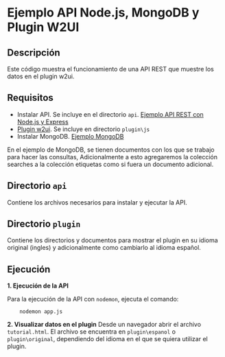 # Ejemplo API Node.js, MongoDB y Plugin W2UI

## Descripción

Este código muestra el funcionamiento de una API REST que muestre los datos en el plugin w2ui.

## Requisitos

* Instalar API. Se incluye en el directorio `api`. [Ejemplo API REST con Node.js y Express](https://github.com/brendanajeraflores/apiNodeExpress)
* [Plugin w2ui](http://w2ui.com/web/home). Se incluye en directorio `plugin\js`
* Instalar MongoDB. [Ejemplo MongoDB](https://github.com/brendanajeraflores/mongodb)

En el ejemplo de MongoDB, se tienen documentos con los que se trabajo para hacer las consultas, Adicionalmente a esto agregaremos la colección searches a la colección etiquetas como si fuera un documento adicional.

## Directorio `api`

Contiene los archivos necesarios para instalar y ejecutar la API.

## Directorio `plugin`

Contiene los directorios y documentos para mostrar el plugin en su idioma original (ingles) y adicionalmente como cambiarlo al idioma español.

## Ejecución

**1. Ejecución de la API**

Para la ejecución de la API con `nodemon`, ejecuta el comando:
```objc
	nodemon app.js 
```
**2. Visualizar datos en el plugin**
Desde un navegador abrir el archivo `tutorial.html`. El archivo se encuentra en `plugin\espanol` o `plugin\original`, dependiendo del idioma en el que se quiera utilizar el plugin.